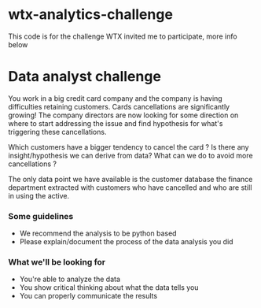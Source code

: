 # wtx-analytics-challenge
This code is for the challenge WTX invited me to participate, more info below

# Data analyst challenge
You work in a big credit card company and the company is having difficulties retaining customers. Cards cancellations are significantly 
growing! The company directors are now looking for some direction on where to start addressing the issue and find hypothesis for what's triggering these cancellations.

Which customers have a bigger tendency to cancel the card ? Is there any insight/hypothesis we can derive from data? What can we do to avoid more cancellations ?

The only data point we have available is the customer database the finance department extracted with customers who have cancelled and who are still in using the active. 

### Some guidelines
- We recommend the analysis to be python based
- Please explain/document the process of the data analysis you did

### What we'll be looking for
- You're able to analyze the data
- You show critical thinking about what the data tells you
- You can properly communicate the results
